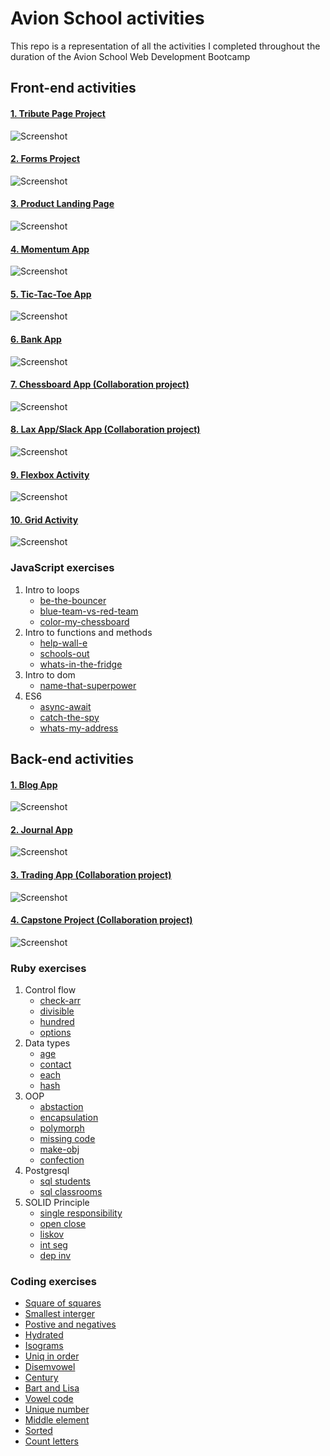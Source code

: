 # Avion School activities

This repo is a representation of all the activities I completed throughout the duration of the Avion School Web Development Bootcamp

## Front-end activities

#### [1. Tribute Page Project ](https://jmnahan.github.io/batch22-fe-activities/tribute-project/)

![Screenshot](./images/alan_turing.png)

#### [2. Forms Project ](https://jmnahan.github.io/batch22-fe-activities/forms-project/)

![Screenshot](./images/forms-project.png)

#### [3. Product Landing Page ](https://jmnahan.github.io/batch22-fe-activities/landing-page-project/)

![Screenshot](./images/product-landing-page.png)

#### [4. Momentum App ](https://jmnahan.github.io/batch22-fe-activities/momentum-app/)

![Screenshot](./images/momentum-app.png)

#### [5. Tic-Tac-Toe App ](https://jmnahan.github.io/batch22-fe-activities/tic-tac-toe/)

![Screenshot](./images/tic-tac-toe-app.png)

#### [6. Bank App ](https://jmnahan.github.io/batch22-fe-activities/bank-app/)

![Screenshot](./images/bank_app.png)

#### [7. Chessboard App (Collaboration project) ](https://jmnahan.github.io/batch22-fe-activities/chessboard-app/)

![Screenshot](./images/chessboard-app.png)

#### [8. Lax App/Slack App (Collaboration project) ](https://jmnahan.github.io/batch22-fe-activities/flexbox-activity/)

![Screenshot](./images/flexbox-activity.png)

#### [9. Flexbox Activity  ](https://jmnahan.github.io/batch22-fe-activities/flexbox-activity/)

![Screenshot](./images/flexbox-activity.png)

#### [10. Grid Activity ](https://jmnahan.github.io/batch22-fe-activities/grid-activity/)

![Screenshot](./images/grid-activity.png)

### JavaScript exercises

1. Intro to loops
    - [be-the-bouncer](https://github.com/Jmnahan/avion-school-activities)
    - [blue-team-vs-red-team](https://github.com/Jmnahan/avion-school-activities)
    - [color-my-chessboard](https://github.com/Jmnahan/avion-school-activities)
2. Intro to functions and methods
    - [help-wall-e](https://github.com/Jmnahan/avion-school-activities)
    - [schools-out](https://github.com/Jmnahan/avion-school-activities)
    - [whats-in-the-fridge](https://github.com/Jmnahan/avion-school-activities)
3. Intro to dom
    - [name-that-superpower](https://github.com/Jmnahan/avion-school-activities)
4. ES6 
   - [async-await](https://github.com/Jmnahan/avion-school-activities)
   - [catch-the-spy](https://github.com/Jmnahan/avion-school-activities)
   - [whats-my-address](https://github.com/Jmnahan/avion-school-activities)

## Back-end activities

#### [1. Blog App ](https://jmnahan.github.io/batch22-fe-activities/tribute-project/)

![Screenshot](./images/alan_turing.png)

#### [2. Journal App ](https://jmnahan.github.io/batch22-fe-activities/tribute-project/)

![Screenshot](./images/alan_turing.png)

#### [3. Trading App (Collaboration project) ](https://jmnahan.github.io/batch22-fe-activities/tribute-project/)

![Screenshot](./images/alan_turing.png)

#### [4. Capstone Project (Collaboration project) ](https://jmnahan.github.io/batch22-fe-activities/tribute-project/)

![Screenshot](./images/alan_turing.png)

### Ruby exercises

1. Control flow 
    - [check-arr](https://github.com/Jmnahan/avion-school-activities)
    - [divisible](https://github.com/Jmnahan/avion-school-activities)
    - [hundred](https://github.com/Jmnahan/avion-school-activities)
    - [options](https://github.com/Jmnahan/avion-school-activities)
2. Data types 
    - [age](https://github.com/Jmnahan/avion-school-activities)
    - [contact](https://github.com/Jmnahan/avion-school-activities)
    - [each](https://github.com/Jmnahan/avion-school-activities)
    - [hash](https://github.com/Jmnahan/avion-school-activities)
3. OOP 
    - [abstaction](https://github.com/Jmnahan/avion-school-activities)
    - [encapsulation](https://github.com/Jmnahan/avion-school-activities)
    - [polymorph](https://github.com/Jmnahan/avion-school-activities)
    - [missing code](https://github.com/Jmnahan/avion-school-activities)
    - [make-obj](https://github.com/Jmnahan/avion-school-activities)
    - [confection](https://github.com/Jmnahan/avion-school-activities)
4. Postgresql
    - [sql students](https://github.com/Jmnahan/avion-school-activities)
    - [sql classrooms](https://github.com/Jmnahan/avion-school-activities)
5. SOLID Principle
    - [single responsibility](https://github.com/Jmnahan/avion-school-activities)
    - [open close](https://github.com/Jmnahan/avion-school-activities)
    - [liskov](https://github.com/Jmnahan/avion-school-activities)
    - [int seg](https://github.com/Jmnahan/avion-school-activities)
    - [dep inv](https://github.com/Jmnahan/avion-school-activities)

### Coding exercises
 - [Square of squares](https://github.com/Jmnahan/avion-school-activities)
 - [Smallest interger](https://github.com/Jmnahan/avion-school-activities)
 - [Postive and negatives](https://github.com/Jmnahan/avion-school-activities)
 - [Hydrated](https://github.com/Jmnahan/avion-school-activities)
 - [Isograms](https://github.com/Jmnahan/avion-school-activities)
 - [Uniq in order](https://github.com/Jmnahan/avion-school-activities)
 - [Disemvowel](https://github.com/Jmnahan/avion-school-activities)
 - [Century](https://github.com/Jmnahan/avion-school-activities)
 - [Bart and Lisa](https://github.com/Jmnahan/avion-school-activities)
 - [Vowel code](https://github.com/Jmnahan/avion-school-activities)
 - [Unique number](https://github.com/Jmnahan/avion-school-activities)
 - [Middle element](https://github.com/Jmnahan/avion-school-activities)
 - [Sorted](https://github.com/Jmnahan/avion-school-activities)
 - [Count letters](https://github.com/Jmnahan/avion-school-activities)
